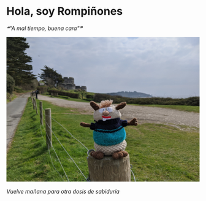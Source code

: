 # Hola, soy Rompiñones

<!--STARTS_HERE_QUOTE_README-->
<i>❝"A mal tiempo, buena cara"❞</i>
<!--ENDS_HERE_QUOTE_README-->

<!--START_SECTION:update_image-->
![alt text](https://raw.githubusercontent.com/focaalvarez/rompinones/main/.github/images/IMG_20220329_134646.jpg?raw=true)
<!--END_SECTION:update_image-->

*Vuelve mañana para otra dosis de sabiduría*
